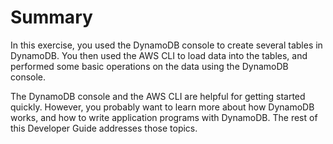 # Summary<a name="Summary"></a>

In this exercise, you used the DynamoDB console to create several tables in DynamoDB\. You then used the AWS CLI to load data into the tables, and performed some basic operations on the data using the DynamoDB console\.

The DynamoDB console and the AWS CLI are helpful for getting started quickly\. However, you probably want to learn more about how DynamoDB works, and how to write application programs with DynamoDB\. The rest of this Developer Guide addresses those topics\.